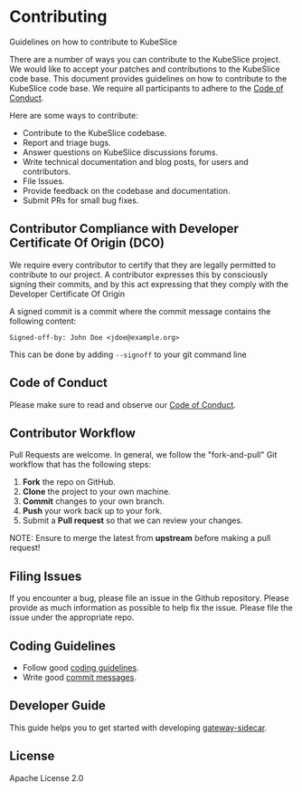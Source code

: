 # Contributing

Guidelines on how to contribute to KubeSlice

There are a number of ways you can contribute to the KubeSlice project. We would like to accept your patches and contributions to the KubeSlice code base. This document provides guidelines on how to contribute to the KubeSlice code base. We require all participants to adhere to the [Code of Conduct](https://github.com/kubeslice/gateway-sidecar/blob/doc/contributionGuide/code_of_conduct.md).


Here are some ways to contribute:

* Contribute to the KubeSlice codebase.
* Report and triage bugs.
* Answer questions on KubeSlice discussions forums.
* Write technical documentation and blog posts, for users and contributors.
* File Issues.
* Provide feedback on the codebase and documentation.
* Submit PRs for small bug fixes.

## Contributor Compliance with Developer Certificate Of Origin (DCO)

We require every contributor to certify that they are legally permitted to contribute to our project. A contributor expresses this by consciously signing their commits, and by this act expressing that they comply with the Developer Certificate Of Origin

A signed commit is a commit where the commit message contains the following content:

`Signed-off-by: John Doe <jdoe@example.org>`

This can be done by adding `--signoff` to your git command line

## Code of Conduct
Please make sure to read and observe our [Code of Conduct](https://github.com/kubeslice/gateway-sidecar/blob/doc/contributionGuide/code_of_conduct.md).

## Contributor Workflow

Pull Requests are welcome. In general, we follow the "fork-and-pull" Git workflow that has the following steps:

1. **Fork** the repo on GitHub.
2. **Clone** the project to your own machine.
3. **Commit** changes to your own branch.
4. **Push** your work back up to your fork.
5. Submit a **Pull request** so that we can review your changes.

NOTE: Ensure to merge the latest from **upstream** before making a pull request!

## Filing Issues
If you encounter a bug, please file an issue in the Github repository. Please provide as much information as possible to help fix the issue. Please file the issue under the appropriate repo.


## Coding Guidelines
* Follow good [coding guidelines](https://github.com/golang/go/wiki/CodeReviewComments).
* Write good [commit messages](https://github.com/angular/angular/blob/main/CONTRIBUTING.md#-commit-message-format).

## Developer Guide
This guide helps you to get started with developing [gateway-sidecar](https://github.com/kubeslice/gateway-sidecar/blob/doc/contributionGuide/developer_guide.md).

## License
Apache License 2.0
